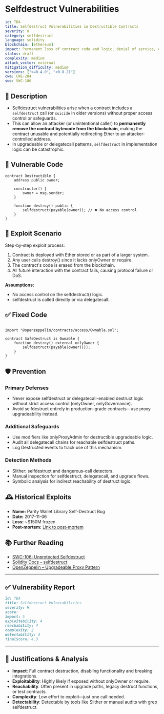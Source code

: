 # Selfdestruct Vulnerabilities

```YAML
id: TBA
title: Selfdestruct Vulnerabilities in Destructible Contracts
severity: H
category: selfdestruct
language: solidity
blockchain: [ethereum]
impact: Permanent loss of contract code and logic, denial of service, asset redirection
status: draft
complexity: medium
attack_vector: external
mitigation_difficulty: medium
versions: [">=0.4.0", "<0.8.21"]
cwe: CWE-284
swc: SWC-106
```

## 📝 Description

- Selfdestruct vulnerabilities arise when a contract includes a `selfdestruct` call (or `suicide` in older versions) without proper access control or safeguards. 
- This can allow an attacker (or unintentional caller) to **permanently remove the contract bytecode from the blockchain**, making the contract unusable and potentially redirecting Ether to an attacker-controlled address. 
- In upgradeable or delegatecall patterns, `selfdestruct` in implementation logic can be catastrophic.

## 🚨 Vulnerable Code

```solidity
contract Destructible {
    address public owner;

    constructor() {
        owner = msg.sender;
    }

    function destroy() public {
        selfdestruct(payable(owner)); // ❌ No access control
    }
}
```
## 🧪 Exploit Scenario

Step-by-step exploit process:

1. Contract is deployed with Ether stored or as part of a larger system.
2. Any user calls destroy() since it lacks onlyOwner or require.
3. The contract's code is erased from the blockchain.
4. All future interaction with the contract fails, causing protocol failure or DoS.

**Assumptions:**

- No access control on the selfdestruct() logic.
- selfdestruct is called directly or via delegatecall.

## ✅ Fixed Code

```solidity

import "@openzeppelin/contracts/access/Ownable.sol";

contract SafeDestruct is Ownable {
    function destroy() external onlyOwner {
        selfdestruct(payable(owner()));
    }
}
```

## 🛡️ Prevention

### Primary Defenses

- Never expose selfdestruct or delegatecall-enabled destruct logic without strict access control (onlyOwner, onlyGovernance).
- Avoid selfdestruct entirely in production-grade contracts—use proxy upgradeability instead.

### Additional Safeguards

- Use modifiers like onlyProxyAdmin for destructible upgradeable logic.
- Audit all delegatecall chains for reachable selfdestruct paths.
- Log Destructed events to track use of this mechanism.

### Detection Methods

- Slither: selfdestruct and dangerous-call detectors.
- Manual inspection for selfdestruct, delegatecall, and upgrade flows.
- Symbolic analysis for indirect reachability of destruct logic.

## 🕰️ Historical Exploits

- **Name:** Parity Wallet Library Self-Destruct Bug 
- **Date:** 2017-11-06 
- **Loss:** ~$150M frozen 
- **Post-mortem:** [Link to post-mortem](https://paritytech.io/blog/security-alert-2/) 

## 📚 Further Reading

- [SWC-106: Unprotected Selfdestruct](https://swcregistry.io/docs/SWC-106) 
- [Solidity Docs – selfdestruct](https://docs.soliditylang.org/en/latest/introduction-to-smart-contracts.html#deactivate-and-self-destruct) 
- [OpenZeppelin – Upgradeable Proxy Pattern](https://docs.openzeppelin.com/upgrades-plugins/1.x/proxies) 

---

## ✅ Vulnerability Report 

```markdown
id: TBA
title: Selfdestruct Vulnerabilities 
severity: H
score:
impact: 5         
exploitability: 4 
reachability: 4   
complexity: 2     
detectability: 4  
finalScore: 4.3
```

---

## 📄 Justifications & Analysis

- **Impact**: Full contract destruction, disabling functionality and breaking integrations.
- **Exploitability**: Highly likely if exposed without onlyOwner or require.
- **Reachability**: Often present in upgrade paths, legacy destruct functions, or test contracts.
- **Complexity**: Low effort to exploit—just one call needed.
- **Detectability**: Detectable by tools like Slither or manual audits with grep selfdestruct.
